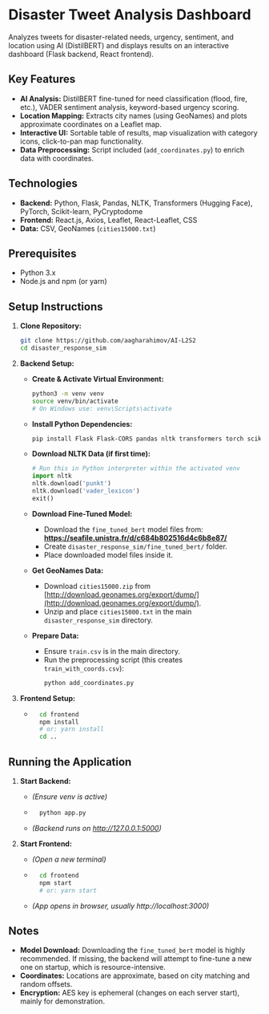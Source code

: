 # Disaster Tweet Analysis Dashboard

Analyzes tweets for disaster-related needs, urgency, sentiment, and location using AI (DistilBERT) and displays results on an interactive dashboard (Flask backend, React frontend).

## Key Features

* **AI Analysis:** DistilBERT fine-tuned for need classification (flood, fire, etc.), VADER sentiment analysis, keyword-based urgency scoring.
* **Location Mapping:** Extracts city names (using GeoNames) and plots approximate coordinates on a Leaflet map.
* **Interactive UI:** Sortable table of results, map visualization with category icons, click-to-pan map functionality.
* **Data Preprocessing:** Script included (`add_coordinates.py`) to enrich data with coordinates.

## Technologies

* **Backend:** Python, Flask, Pandas, NLTK, Transformers (Hugging Face), PyTorch, Scikit-learn, PyCryptodome
* **Frontend:** React.js, Axios, Leaflet, React-Leaflet, CSS
* **Data:** CSV, GeoNames (`cities15000.txt`)

## Prerequisites

* Python 3.x
* Node.js and npm (or yarn)

## Setup Instructions

1.  **Clone Repository:**
    ```bash
    git clone https://github.com/aagharahimov/AI-L2S2
    cd disaster_response_sim
    ```

2.  **Backend Setup:**
    * **Create & Activate Virtual Environment:**
        ```bash
        python3 -m venv venv
        source venv/bin/activate
        # On Windows use: venv\Scripts\activate
        ```
    * **Install Python Dependencies:**
        ```bash
        pip install Flask Flask-CORS pandas nltk transformers torch scikit-learn pycryptodome
        ```
    * **Download NLTK Data (if first time):**
        ```python
        # Run this in Python interpreter within the activated venv
        import nltk
        nltk.download('punkt')
        nltk.download('vader_lexicon')
        exit()
        ```
    * **Download Fine-Tuned Model:**
        * Download the `fine_tuned_bert` model files from:
            **https://seafile.unistra.fr/d/c684b802516d4c6b8e87/**
        * Create `disaster_response_sim/fine_tuned_bert/` folder.
        * Place downloaded model files inside it.

    * **Get GeoNames Data:**
        * Download `cities15000.zip` from [http://download.geonames.org/export/dump/](http://download.geonames.org/export/dump/).
        * Unzip and place `cities15000.txt` in the main `disaster_response_sim` directory.

    * **Prepare Data:**
        * Ensure `train.csv` is in the main directory.
        * Run the preprocessing script (this creates `train_with_coords.csv`):
            ```bash
            python add_coordinates.py
            ```

3.  **Frontend Setup:**
    * ```bash
        cd frontend
        npm install
        # or: yarn install
        cd ..
        ```

## Running the Application

1.  **Start Backend:**
    * *(Ensure venv is active)*
    * ```bash
        python app.py
        ```
    * *(Backend runs on http://127.0.0.1:5000)*

2.  **Start Frontend:**
    * *(Open a new terminal)*
    * ```bash
        cd frontend
        npm start
        # or: yarn start
        ```
    * *(App opens in browser, usually http://localhost:3000)*

## Notes

* **Model Download:** Downloading the `fine_tuned_bert` model is highly recommended. If missing, the backend will attempt to fine-tune a new one on startup, which is resource-intensive.
* **Coordinates:** Locations are approximate, based on city matching and random offsets.
* **Encryption:** AES key is ephemeral (changes on each server start), mainly for demonstration.
